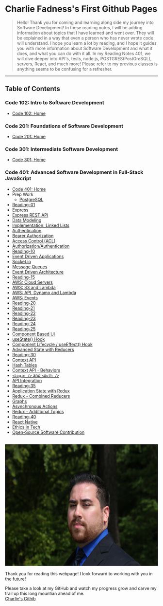 # Charlie Fadness's First Github Pages

> Hello! Thank you for coming and learning along side my journey into Software Development! In these reading notes, I will be adding information about topics that I have learned and went over. They will be explained in a way that even a person who has never wrote code will understand. I hope you learn a lot by reading, and I hope it guides you with more information about Software Development and what it does, and what you can do with it all. In my Reading Notes 401, we will dive deeper into API's, tests, node.js, POSTGRES(PostGreSQL), servers, React, and much more! Please refer to my previous classes is anything seems to be confusing for a refresher.

---

## Table of Contents

### Code 102: Intro to Software Development

- [Code 102: Home](https://fadnesscharlie.github.io/reading-notes/102)

### Code 201: Foundations of Software Development

- [Code 201: Home](https://fadnesscharlie.github.io/reading-notes/201)

### Code 301: Intermediate Software Development

- [Code 301: Home](https://fadnesscharlie.github.io/reading-notes/301)

### Code 401: Advanced Software Development in Full-Stack JavaScript

- [Code 401: Home](https://fadnesscharlie.github.io/reading-notes/401)
- Prep Work
  - [PostgreSQL](postgres)
- [Reading-01](read-01)
- [Express](read-02)
- [Express REST API](read-03)
- [Data Modeling](read-04)
- [Implementation: Linked Lists](read-05)
- [Authentication](read-06)
- [Bearer Authorization](read-07)
- [Access Control (ACL)](read-08)
- [Authorization/Authentication](read-09)
- [Reading-10](read-10)
- [Event Driven Applications](read-11)
- [Socket.io](read-12)
- [Message Queues](read-13)
- [Event Driven Architecture](read-14)
- [Reading-15](read-15)
- [AWS: Cloud Servers](read-16)
- [AWS: S3 and Lambda](read-17)
- [AWS: API, Dynamo and Lambda](read-18)
- [AWS: Events](read-19)
- [Reading-20](read-20)
- [Reading-21](read-21)
- [Reading-22](read-22)
- [Reading-23](read-23)
- [Reading-24](read-24)
- [Reading-25](read-25)
- [Component Based UI](read-26)
- [useState() Hook](read-27)
- [Component Lifecycle / useEffect() Hook](read-28)
- [Advanced State with Reducers](read-29)
- [Reading-30](read-30)
- [Context API](read-31)
- [Hash Tables](hash)
- [Context API - Behaviors](read-32)
- [`<Login />` and `<Auth />`](read-33)
- [API Integration](read-34)
- [Reading-35](read-35)
- [Application State with Redux](read-36)
- [Redux - Combined Reducers](read-37)
- [Graphs](graph)
- [Asynchronous Actions](read-38)
- [Redux - Additional Topics](read-39)
- [Reading-40](read-40)
- [React Native](read-41)
- [Ethics in Tech](read-42)
- [Open-Source Software Contribution](read-43)

<br>
<img src="../images/Profile-Pic.JPG" width="600" height="400">

Thank you for reading this webpage! I look forward to working with you in the future!  

Please take a look at my GitHub and watch my progress grow and carve my trail up this long mountian ahead of me.  
[Charlie's Githib](https://github.com/fadnesscharlie)
